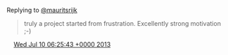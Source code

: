 Replying to [@mauritsrijk](https://twitter.com/mauritsrijk/status/354514963911557120)

> truly a project started from frustration\. Excellently strong motivation ;\-\)

<img src="../../media/tweet.ico" width="12" /> [Wed Jul 10 06:25:43 +0000 2013](https://twitter.com/DromerDenker/status/354848891239276544)